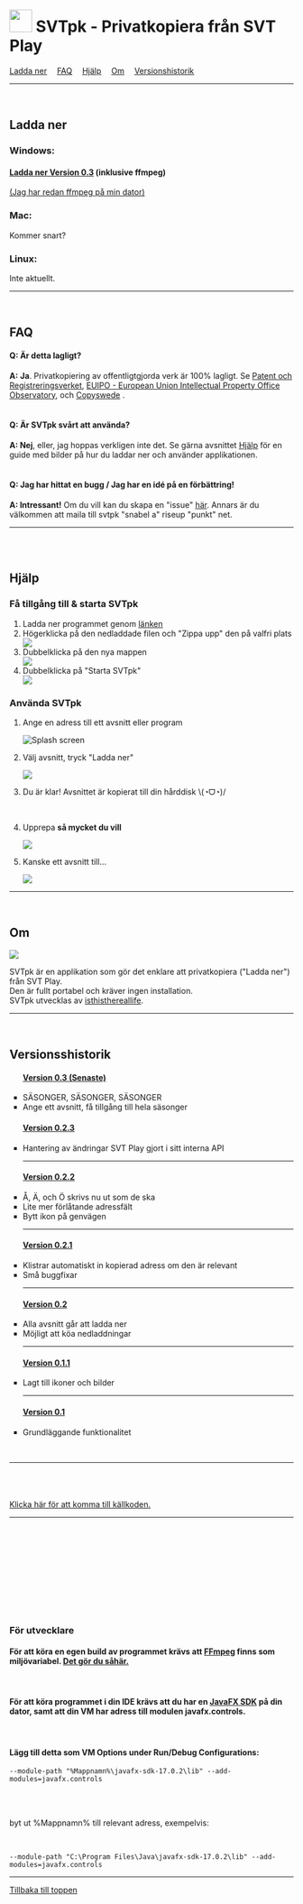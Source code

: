 <h1 id="home"><img src="https://github.com/isthisthereallife/svtpk/assets/56800749/22c67ce1-c68e-498c-a5ff-e339add87a3b" height="40px" /> SVTpk - Privatkopiera från SVT Play</h1>

<div><a href="#ladda-ner"><u>Ladda ner</u></a>
&emsp;<a href="#faq"><u>FAQ</u></a>
&emsp;<a href="#hjalp"><u>Hjälp</u></a>
&emsp;<a href="#om"><u>Om</u></a>
&emsp;<a href="#versionshistorik"><u>Versionshistorik</u></a></div>

<hr/>
<br/>
<h2 id="ladda-ner">Ladda ner </h2>
<h3>Windows:</h3>
<h4><a href="https://mega.nz/file/lz4gEZyA#i9pJRw2v8QIc91YdOvXcfrEV0LbDDVV3Ap3VwLtSoy4"> Ladda ner Version 0.3</a> <h7 className="x-small">(inklusive ffmpeg)</h7></h4>
<p><a href="https://mega.nz/file/E3h0mZCC#ciAvFl6PzPkR2P5y1TusHp5x6OLp5hqkZQ7R2ipcYJU">(Jag har redan ffmpeg på min dator)</a></p>
<h3>Mac:</h3>
<p>Kommer snart?</p>
<h3>Linux:</h3>
Inte aktuellt.
<hr/>
<br/>
<h2 id="faq">FAQ</h2>
<h4><b>Q:</b> Är detta lagligt?</h4>
<b>A:</b> <b>Ja</b>. Privatkopiering av offentligtgjorda verk är 100% lagligt.
Se <a href="https://www.prv.se/sv/upphovsratt/streama-lagligt/faq-upphovsratt-och-streaming/">Patent och
Registreringsverket</a>, <a href="https://euipo.europa.eu/ohimportal/sv/web/observatory/faq-sv#7">EUIPO - European Union
Intellectual Property Office Observatory</a>,
och <a href="https://www.copyswede.se/wp-content/uploads/2018/06/Vad-%C3%A4r-privatkopiering-web2.pdf">Copyswede</a>
.
<br/>
<br/>
<h4><b>Q:</b> Är SVTpk svårt att använda?</h4>
<b>A: Nej</b>, eller, jag hoppas verkligen inte det. Se gärna avsnittet <a href="#hjalp"><u>Hjälp</u></a> för en
guide med bilder på hur du laddar ner och använder applikationen.

<br/>
<br/>

<h4><b>Q:</b> Jag har hittat en bugg / Jag har en idé på en förbättring!</h4>
<b>A: Intressant!</b> Om du vill kan du skapa en "issue" <a href="https://github.com/isthisthereallife/svtpk/issues"><u>här</u></a>. Annars är du välkommen att maila till
svtpk "snabel a" riseup "punkt" net.

<hr/>
<br/>
<br/>

<h2 id="hjalp">Hjälp</h2>
<h3>Få tillgång till & starta SVTpk
</h3>
<ol >
<li> Ladda ner programmet genom <a href="#ladda-ner"><u>länken</u></a>
<li> Högerklicka på den nedladdade filen och "Zippa upp" den på valfri plats</li>
<img src="https://github.com/isthisthereallife/svtpk/assets/56800749/ff0a3cfd-46c9-45a0-95d4-aec17d5eb461" />
<li><div>Dubbelklicka på den nya mappen</div></li>
<img src="https://github.com/isthisthereallife/svtpk/assets/56800749/a83f9c85-d83d-4c27-8506-e0f2aeede6ad" />
<li><div>Dubbelklicka på "Starta SVTpk"</div>
<img src="https://github.com/isthisthereallife/svtpk/assets/56800749/3075317e-375b-4483-95e1-f6389482131d" />

</li>

</ol>
<h3>Använda SVTpk</h3>
<ol><li><p>Ange en adress till ett avsnitt eller program</p>
<img src="https://github.com/isthisthereallife/svtpk/assets/56800749/deba2321-6017-465a-8516-73d9520fdd0e"  alt="Splash screen"/>
</li>
<li>
<p>Välj avsnitt, tryck "Ladda ner"</p>
<img src="https://github.com/isthisthereallife/svtpk/assets/56800749/5ddc3f4f-161e-4a7b-a4fd-d81200402095" />
</li>
<li><p>Du är klar! Avsnittet är kopierat till din hårddisk  \(◔ᗜ◔)/ </p></li>
<br/>
<li><p>Upprepa <b>så mycket du vill</b></p>
<img src="https://github.com/isthisthereallife/svtpk/assets/56800749/94e1aa3d-c833-4de0-b1ad-5168cad4257d" />
<li><p>Kanske ett avsnitt till...</p>

<img src="https://github.com/isthisthereallife/svtpk/assets/56800749/60524764-cc1b-4634-941e-70320e8d1d01" />
</li>
</ol>

<hr/>

<br/>
<h2 id="om">Om</h2>

<img src="https://github.com/isthisthereallife/svtpk/assets/56800749/a5dba52d-adf9-4209-829b-d14e4962e17c"/>
<p>
SVTpk är en applikation som gör det enklare att privatkopiera ("Ladda ner") från SVT Play.
<br/>Den är fullt portabel och kräver ingen installation.
<br/>SVTpk utvecklas av <a href="https://isthisthereallife.github.io/pages/">isthisthereallife</a>.
</p>


<hr/>
<br/>

<h2 id="versionshistorik">Versionsshistorik</h2>
<ul style="list-style-type:square">
    
<h4><a href="https://mega.nz/file/E3h0mZCC#ciAvFl6PzPkR2P5y1TusHp5x6OLp5hqkZQ7R2ipcYJU">Version 0.3 (Senaste)</a></h4>
<li>SÄSONGER, SÄSONGER, SÄSONGER</li>
<li>Ange ett avsnitt, få tillgång till hela säsonger</li>
<h4><a href="https://mega.nz/file/ArASEDYQ#kafX6CIZNIprdjOTbk2EP4ZPcFSOBPKftJCoMVJqPSQ">Version 0.2.3</a></h4>
    <li>Hantering av ändringar SVT Play gjort i sitt interna API</li>
    <hr/><h4><a href="https://mega.nz/file/R3gRUawL#PqaYmtnvIzYuX-Rb7mMfBD69BlRuhkKSk5TueptwkqI">Version 0.2.2</a></h4>
    <li>Å, Ä, och Ö skrivs nu ut som de ska</li>
    <li>Lite mer förlåtande adressfält</li>
    <li>Bytt ikon på genvägen</li>
    <hr/><h4><a href="https://mega.nz/file/J7IS3DLK#gNFpIkJsAmeLYkv06PfIBBsXhpLAJBe_gtKfgWkJSKs">Version 0.2.1</a></h4>
    <li>Klistrar automatiskt in kopierad adress om den är relevant</li>
    <li>Små buggfixar</li>
    <hr/><h4><a href="https://mega.nz/file/kiwmRCwQ#56gIx8q8gr_oTTCFX3K_me3ApseWpFhR0RdAOvhAedg">Version 0.2</a></h4>
    <li>Alla avsnitt går att ladda ner</li>
    <li>Möjligt att köa nedladdningar</li>
    <hr/><h4><a href="https://mega.nz/file/h64yFLLY#AQNMfWHo9Sp9wTMAvbUa7OqNRPdyqU-9vK3D4uDYbVU">Version 0.1.1</a></h4>
    <li>Lagt till ikoner och bilder</li>
    <hr/><h4><a href="https://mega.nz/file/U7ABTIzZ#dtHnHtryLUInrxiRqcf0nT9QndljDshkQNde0o-A7pc">Version 0.1</a></h4>
    <li>Grundläggande funktionalitet</li>
</ul>
<br/>
<hr>
<br/>
<br/>
<br/>
<a href="https://github.com/isthisthereallife/svtpk">Klicka här för att komma till källkoden.</a> 
<hr>
<br/>
<br/>
<br/>
<br/>
<br/>
<br/>
<br/>
<br/>
<br/>
<h3>För utvecklare</h3>
<h4>För att köra en egen build av programmet krävs att <a href="https://www.ffmpeg.org/download.html">FFmpeg</a> finns som miljövariabel. <a href="https://windowsloop.com/install-ffmpeg-windows-10/">Det gör du såhär.</a> </h4>
<br/>
<h4>För att köra programmet i din IDE krävs att du har en <a href="https://gluonhq.com/products/javafx/">JavaFX SDK</a> på din dator, samt att din VM har adress till modulen javafx.controls.</h4>
<br/>
<h4>Lägg till detta som VM Options under Run/Debug Configurations:</h4>

    --module-path "%Mappnamn%\javafx-sdk-17.0.2\lib" --add-modules=javafx.controls

<br/>
<br/>
<p>byt ut %Mappnamn% till relevant adress, exempelvis:</p>
<br/>

    --module-path "C:\Program Files\Java\javafx-sdk-17.0.2\lib" --add-modules=javafx.controls

<hr/>
<a href="#home">Tillbaka till toppen</a>
